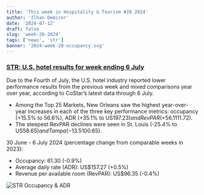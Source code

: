 ```yaml
---
title: 'This week in Hospitality & Tourism #28 2024'
author: 'Ilhan Demirer'
date: '2024-07-12'
draft: false
slug: 'week-28-2024'
tags: ['news', 'str']
banner: '2024-week-28-occupancy.svg'
---
```


### [STR: U.S. hotel results for week ending 6 July](https://str.com/press-release/us-hotel-results-week-ending-6-july)

Due to the Fourth of July, the U.S. hotel industry reported lower performance results from the previous week and mixed comparisons year over year, according to CoStar’s latest data through 6 July.

- Among the Top 25 Markets, New Orleans saw the highest year-over-year increases in each of the three key performance metrics: occupancy (+15.5% to 56.6%), ADR (+35.1% to US$197.23) and RevPAR (+56.1% to US$111.72).
- The steepest RevPAR declines were seen in St. Louis (-25.4% to US$58.65) and Tampa (-13.5% to US$100.65).

30 June - 6 July 2024 (percentage change from comparable weeks in 2023):

- Occupancy: 61.30 (-0.9%)
- Average daily rate (ADR): US$157.27 (+0.5%)
- Revenue per available room (RevPAR): US$96.35 (-0.4%)

![STR Occupancy & ADR](/images/blogimages/2024-week-28-occupancy.svg)
